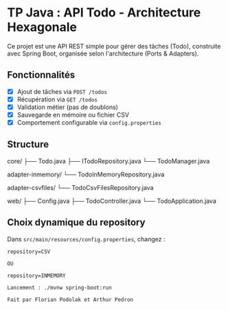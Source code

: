 # TP Java : API Todo - Architecture Hexagonale

Ce projet est une API REST simple pour gérer des tâches (Todo), construite avec Spring Boot, organisée selon l'architecture (Ports & Adapters).

## Fonctionnalités

- [x] Ajout de tâches via `POST /todos`
- [x] Récupération via `GET /todos`
- [x] Validation métier (pas de doublons)
- [x] Sauvegarde en mémoire ou fichier CSV
- [x] Comportement configurable via `config.properties`

## Structure

core/
├── Todo.java
├── ITodoRepository.java
└── TodoManager.java

adapter-inmemory/
└── TodoInMemoryRepository.java

adapter-csvfiles/
└── TodoCsvFilesRepository.java

web/
├── Config.java
├── TodoController.java
└── TodoApplication.java


## Choix dynamique du repository

Dans `src/main/resources/config.properties`, changez :

```properties
repository=CSV

OU

repository=INMEMORY

Lancement : ./mvnw spring-boot:run

Fait par Florian Podolak et Arthur Pedron
